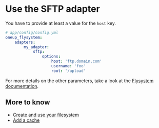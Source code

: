 # Use the SFTP adapter

You have to provide at least a value for the `host` key.

```yml
# app/config/config.yml
oneup_flysystem:
    adapters:
        my_adapter:
            sftp:
                options:
                    host: 'ftp.domain.com'
                    username: 'foo'
                    root: '/upload'
```

For more details on the other parameters, take a look at the [Flysystem documentation](https://flysystem.thephpleague.com/v2/docs/adapter/aws-s3-v3/).

## More to know
* [Create and use your filesystem](filesystem_create.md)
* [Add a cache](filesystem_cache.md)
